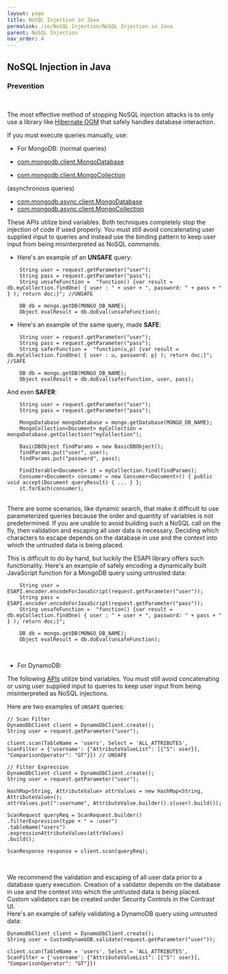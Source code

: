 ```yaml
---
layout: page
title: NoSQL Injection in Java
permalink: /io/NoSQL Injection/NoSQL Injection in Java
parent: NoSQL Injection
nav_order: 4
---
```


## NoSQL Injection in Java

### Prevention
<br/>

The most effective method of stopping NoSQL injection attacks is to only use a library like [Hibernate OGM](http://hibernate.org/ogm/) that safely handles database interaction. 

If you must execute queries manually, use:


- For MongoDB: 
(normal queries) 

- [com.mongodb.client.MongoDatabase](https://mongodb.github.io/mongo-java-driver/3.4/javadoc/?com/mongodb/client/MongoDatabase.html) 
- [com.mongodb.client.MongoCollection](https://mongodb.github.io/mongo-java-driver/3.6/javadoc/?com/mongodb/client/MongoCollection.html)


(asynchronous queries)

- [com.mongodb.async.client.MongoDatabase](https://mongodb.github.io/mongo-java-driver/3.8/javadoc/com/mongodb/async/client/MongoDatabase.html) 
- [com.mongodb.async.client.MongoCollection](https://mongodb.github.io/mongo-java-driver/3.8/javadoc/com/mongodb/async/client/MongoCollection.html) 

These APIs utilize bind variables. Both techniques completely stop the injection of code if used properly. 
You must still avoid concatenating user supplied input to queries and instead use the binding pattern to keep user input from being misinterpreted as NoSQL commands. 

- Here's an example of an **UNSAFE** query:

```
	String user = request.getParameter("user");
	String pass = request.getParameter("pass");
	String unsafeFunction =  "function() {var result = db.myCollection.findOne( { user : " + user + ", password: " + pass + " } ); return doc;}"; //UNSAFE

	DB db = mongo.getDB(MONGO_DB_NAME);
	Object evalResult = db.doEval(unsafeFunction);
``` 

- Here's an example of the same query, made **SAFE**: 

```
	String user = request.getParameter("user");
	String pass = request.getParameter("pass");
	String saferFunction =  "function(u,p) {var result = db.myCollection.findOne( { user : u, password: p} ); return doc;}"; //SAFE

	DB db = mongo.getDB(MONGO_DB_NAME);
	Object evalResult = db.doEval(saferFunction, user, pass);

``` 

And even **SAFER**: 

```
	String user = request.getParameter("user");
	String pass = request.getParameter("pass");

	MongoDatabase mongoDatabase = mongo.getDatabase(MONGO_DB_NAME);
	MongoCollection<Document> myCollection = mongoDatabase.getCollection("myCollection");

	BasicDBObject findParams = new BasicDBObject();
	findParams.put("user", user);
	findParams.put("password", pass);

	FindIterable<Document> it = myCollection.find(findParams);
	Consumer<Document> consumer = new Consumer<Document>() { public void accept(Document queryResult) { ... } };
	it.forEach(consumer);
``` 
<br/>
There are some scenarios, like dynamic search, that make it difficult to use parameterized queries because the order and quantity of variables is not predetermined. If you are unable to avoid building such a NoSQL call on the fly, then validation and escaping all user data is necessary. 
Deciding which characters to escape depends on the database in use and the context into which the untrusted data is being placed. 

This is difficult to do by hand, but luckily the ESAPI library offers such functionality. Here's an example of safely encoding a dynamically built JavaScript function for a MongoDB query using untrusted data: 

```
	String user = ESAPI.encoder.encodeForJavaScript(request.getParameter("user"));
	String pass = ESAPI.encoder.encodeForJavaScript(request.getParameter("pass"));
	String unsafeFunction =  "function() {var result = db.myCollection.findOne( { user : " + user + ", password: " + pass + " } ); return doc;}";

	DB db = mongo.getDB(MONGO_DB_NAME);
	Object evalResult = db.doEval(unsafeFunction);
```
<br/>

- For DynamoDB: 

The following [APIs](https://docs.aws.amazon.com/AWSJavaSDK/latest/javadoc/com/amazonaws/services/dynamodbv2/AmazonDynamoDB.html) utilize bind variables. You must still avoid concatenating or using user supplied input to queries to keep user input from being misinterpreted as NoSQL injections.


Here are two examples of `UNSAFE` queries: 

```
// Scan Filter
DynamoDbClient client = DynamoDbClient.create();
String user = request.getParameter("user");

client.scan(TableName = 'users', Select = 'ALL_ATTRIBUTES',
ScanFilter = {'username': {"AttributeValueList": [{"S": user}],
"ComparisonOperator": "GT"}}) // UNSAFE
``` 

```
// Filter Expression
DynamoDbClient client = DynamoDbClient.create();
String user = request.getParameter("user");

HashMap<String, AttributeValue> attrValues = new HashMap<String, AttributeValue>();
attrValues.put(":username", AttributeValue.builder().s(user).build());

ScanRequest queryReq = ScanRequest.builder()
.filterExpression(type + " = :user")
.tableName("users")
.expressionAttributeValues(attrValues)
.build();

ScanResponse response = client.scan(queryReq);
```
<br/>

We recommend the validation and escaping of all user data prior to a database query execution. 
Creation of a validator depends on the database in use and the context into which the untrusted data is being placed. Custom validators can be created under Security Controls in the Contrast UI.
<br/>
Here's an example of safely validating a DynamoDB query using untrusted data:

```
DynamoDbClient client = DynamoDbClient.create();
String user = CustomDynamoDB.validate(request.getParameter("user"));

client.scan(TableName = 'users', Select = 'ALL_ATTRIBUTES',
ScanFilter = {'username': {"AttributeValueList": [{"S": user}],
"ComparisonOperator": "GT"}})
```
